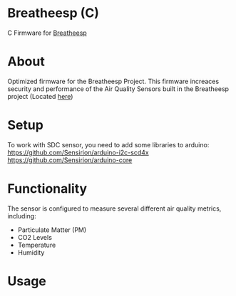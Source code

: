 # Breatheesp (C)
C Firmware for [Breatheesp](https://github.com/Nat-As/Breatheesp)
# About
Optimized firmware for the Breatheesp Project. This firmware increaces security and performance of the Air Quality Sensors built in the Breatheesp project (Located [here](https://github.com/Nat-As/Breatheesp))
# Setup
To work with SDC sensor, you need to add some libraries to arduino: 
https://github.com/Sensirion/arduino-i2c-scd4x
https://github.com/Sensirion/arduino-core
# Functionality
The sensor is configured to measure several different air quality metrics, including:
+ Particulate Matter (PM)
+ CO2 Levels
+ Temperature
+ Humidity
# Usage
